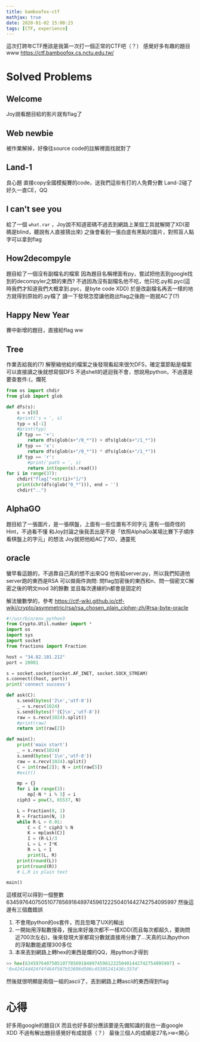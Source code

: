 ```yaml
---
title: bamboofox-ctf
mathjax: true
date: 2020-01-02 15:00:23
tags: [CTF, experience]
---
```

這次打跨年CTF應該是我第一次打一個正常的CTF吧（？）
感覺好多有趣的題目www
https://ctf.bamboofox.cs.nctu.edu.tw/

# Solved Problems
## Welcome
Joy說看題目給的影片就有flag了
## Web newbie
被作業解掉，好像往source code的註解裡面找就對了
## Land-1
良心題
直接copy全國模擬賽的code，送我們這些有打的人免費分數
Land-2碰了好久一直CE，QQ
## I can't see you
給了一個 `what.rar` ，Joy說不知道密碼不過丟到網路上某個工具就解開了XD(密碼是blind，聽說有人直接猜出來)
之後會看到一張白底有黑點的圖片，對照盲人點字可以拿到flag
## How2decompyle
題目給了一個沒有副檔名的檔案
因為題目名稱裡面有py，嘗試把他丟到google找到的decompyler之類的東西?
不過因為沒有副檔名他不吃，他只吃.py和.pyc(這時我們才知道我們大概拿到.pyc，是byte code XDD)
於是改副檔名再丟一樣的地方就得到原始的.py檔了
讀一下發現怎麼讓他跑出flag之後跑一跑就AC了(?)
## Happy New Year
賽中新增的題目，直接給flag ww
## Tree
作業丟給我的(?)
解壓縮他給的檔案之後發現看起來很欠DFS，確定葉節點是檔案可以直接讀之後就想寫個DFS
不過shell的遞迴我不會，想說用python，不過還是要查套件:(，爛死
``` python
from os import chdir
from glob import glob

def dfs(s):
	s = s[0]
	#print('s = ', s)
	typ = s[-1]
	#print(typ)
	if typ == '+':
		return dfs(glob(s+"/0_*")) + dfs(glob(s+"/1_*"))
	if typ == 'x':
		return dfs(glob(s+"/0_*")) * dfs(glob(s+"/1_*"))
	if typ == 'r':
		#print('path = ', s)
		return int(open(s).read())
for i in range(37):
	chdir("flag["+str(i)+"]/")
	print(chr(dfs(glob("0_*"))), end = '')
	chdir("..")
```
## AlphaGO
題目給了一張圖片，是一張棋盤，上面有一些位置有不同字元
還有一個奇怪的Hint，不過看不懂
和Joy討論之後我丟出是不是「依照AlphaGo某場比賽下子順序看棋盤上的字元」的想法
Joy就把他給AC了XD，通靈死
## oracle
蠻早看這題的，不過靠自己真的想不出來QQ
他有給server.py，所以我們知道他server跑的東西是RSA
可以做兩件詢問: 問flag加密後的東西和n、問一個密文C解密之後的明文mod 3的餘數
並且每次連線的n都會是固定的

解法蠻數學的，參考
https://ctf-wiki.github.io/ctf-wiki/crypto/asymmetric/rsa/rsa_chosen_plain_cipher-zh/#rsa-byte-oracle
``` python
#!/usr/bin/env python3
from Crypto.Util.number import *
import os
import sys
import socket
from fractions import Fraction

host = "34.82.101.212"
port = 20001

s = socket.socket(socket.AF_INET, socket.SOCK_STREAM)
s.connect((host, port))
print('connect success')

def ask(C):
	s.send(bytes('2\n','utf-8'))
	_ = s.recv(1024)
	s.send(bytes(f'{C}\n','utf-8'))
	raw = s.recv(1024).split()
	#print(raw)
	return int(raw[2])

def main():
	print('main start')
	_ = s.recv(1024)
	s.send(bytes('1\n','utf-8'))
	raw = s.recv(1024).split()
	C = int(raw[2]); N = int(raw[5])
	#exit()

	mp = {}
	for i in range(3):
		mp[-N * i % 3] = i
	ciph3 = pow(3, 65537, N)

	L = Fraction(0, 1)
	R = Fraction(N, 1)
	while R-L > 0.01:
		C = C * ciph3 % N
		K = mp[ask(C)]
		I = (R-L)/3
		L = L + I*K
		R = L + I
		print(L, R)
	print(round(L))
	print(round(R))
	# L,R is plain text

main()
```
這樣就可以得到一個整數
6345976407505107785691848974596122250401442742754095997
然後這邊有三個蠢錯誤
1. 不會用python的os套件，而且忽略了UX的輸出
2. 一開始用浮點數搜尋，搜出來好幾次都不一樣XDD(而且每次都超久，要詢問近700次左右)，後來發現大家都寫分數就直接用分數了...天真的以為python的浮點數能處理300多位
3. 本來丟到網路上轉hex的東西是爛的QQ，用python才得到
```` python
>> hex(6345976407505107785691848974596122250401442742754095997) =
'0x42414d424f4f464f587b53696d506c45305241436c337d'
````
然後就很明顯是兩個一組的ascii了，丟到網路上轉ascii的東西得到flag

# 心得
好多用google的題目(X
而且也好多部分應該要是先備知識的我也一直google XDD
不過有解出題目感覺好有成就感（？）
最後三個人的成績是27名>w<開心
